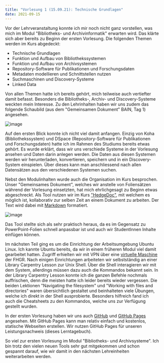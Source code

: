 ```yaml
---
title: "Vorlesung 1 (15.09.21): Technische Grundlagen"
date: 2021-09-15
---
```


Vor der Lehrveranstaltung konnte ich mir noch nicht ganz vorstellen, was mich im Modul "Bibliotheks- und Archivinformatik" erwarten wird. Das klärte sich aber bereits zu Beginn der ersten Vorlesung. Die folgenden Themen werden im Kurs abgedeckt:
*	Technische Grundlagen
*	Funktion und Aufbau von Bibliothekssystemen 
*	Funktion und Aufbau von Archivsystemen
*	Repository-Software für Publikationen und Forschungsdaten
*	Metadaten modellieren und Schnittstellen nutzen 
*	Suchmaschinen und Discovery-Systeme
*	Linked Data

Von allen Themen hatte ich bereits gehört, mich teilweise auch vertiefter damit befasst. Besonders die Bibliotheks-, Archiv- und Discovery-Systeme weckten mein Interesse.  Zu den Lehrinhalten haben wir uns zudem das folgende Schaubild (aus dem "Gemeinsamen Dokument" BAIN, Tag 1) angesehen. 


![image](https://user-images.githubusercontent.com/91632421/151676813-6f78847d-7167-4c2a-993b-e360277fedf0.png)

Auf den ersten Blick konnte ich nicht viel damit anfangen. Einzig von Koha (Bibliothekssystem) und DSpace (Repository-Software für Publikationen und Forschungsdaten) hatte ich im Rahmen des Studiums bereits etwas gehört. Es wurde erklärt, dass wir uns verschiede Systeme in der Vorlesung ansehen und Daten darin anlegen werden. Die Daten aus diesen Systemen werden wir herunterladen, konvertieren, speichern und in ein Discovery-System einspielen. Über dieses kann man anschliessend nach allen Datensätzen aus den verschiedenen Systemen suchen.

Nebst den Modulinhalten wurde auch die Organisation im Kurs besprochen. Unser "Gemeinsames Dokument", welches wir anstelle von Foliensätzen während der Vorlesung einsetzten, hat mich ehrlichgesagt zu Beginn etwas abgeschreckt. Als Tool nutzen wir im Kurs ["HedgeDoc"](https://hedgedoc.org/), mit welchem es möglich ist, kollaborativ zur selben Zeit an einem Dokument zu arbeiten. Der Text wird dabei mit [Markdown](https://de.wikipedia.org/wiki/Markdown) formatiert. 

![image](https://user-images.githubusercontent.com/91632421/151676994-ed437c3b-127a-457c-bdd2-71a0ddf661b1.png)

Das Tool stellte sich als sehr praktisch heraus, da es im Gegensatz zu PowerPoint-Folien schnell anpassbar ist und auch wir StudentInnen Inhalte einfügen können. 

Im nächsten Teil ging es um die Einrichtung der Arbeitsumgebung Ubuntu Linux. Ich kannte Ubuntu bereits, da wir in einem früheren Modul viel damit gearbeitet hatten. Zugriff erhielten wir mit VPN über eine [virtuelle Maschine](https://www.storage-insider.de/was-ist-eine-virtuelle-maschine-vm-a-842096/) der FHGR. Nach einigen Einrichtungen arbeiteten wir selbstständig an einer Library Carpentry Lesson zur Unix Shell. Über die Shell interagieren wir mit dem System, allerdings müssen dazu auch die Kommandos bekannt sein. In der Library Carpentry Lesson konnte ich die ganzen Befehle nochmals auffrischen, denn die meisten hatte ich leider bereits wieder vergessen.  Die beiden Lektionen "Navigating the filesystem" und "Working with files and directories" waren übersichtlich gestaltet und beinhalteten viele Übungen, welche ich direkt in der Shell ausprobierte. Besonders hilfreich fand ich auch die Cheatsheets zu den Kommandos, welche uns zur Verfügung gestellt wurden. 

In der ersten Vorlesung haben wir uns auch [GitHub](https://kinsta.com/de/wissensdatenbank/was-ist-github/) und [GitHub Pages](https://pages.github.com/) angesehen. Mit GitHub Pages kann man relativ einfach und kostenlos, statische Webseiten erstellen. Wir nutzen GitHub Pages für unseren Leistungsnachweis (dieses Lerntagebuch). 

So viel zur ersten Vorlesung im Modul "Bibliotheks- und Archivsysteme". Ich bin trotz den vielen neuen Tools sehr gut mitgekommen und schon gespannt darauf, wie wir damit in den nächsten Lehreinheiten weiterarbeiten werden.
